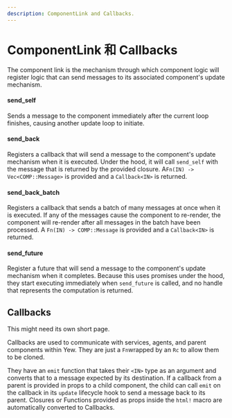 ```yaml
---
description: ComponentLink and Callbacks.
---
```


# ComponentLink 和 Callbacks

The component link is the mechanism through which component logic will register logic that can send messages to its associated component's update mechanism.

#### send\_self

Sends a message to the component immediately after the current loop finishes, causing another update loop to initiate.

#### send\_back

Registers a callback that will send a message to the component's update mechanism when it is executed. Under the hood, it will call `send_self` with the message that is returned by the provided closure. A`Fn(IN) -> Vec<COMP::Message>` is provided and a `Callback<IN>` is returned.

#### send\_back\_batch

Registers a callback that sends a batch of many messages at once when it is executed. If any of the messages cause the component to re-render, the component will re-render after all messages in the batch have been processed. A `Fn(IN) -> COMP::Message` is provided and a `Callback<IN>` is returned.

####  send\_future

Register a future that will send a message to the component's update mechanism when it completes. Because this uses promises under the hood, they start executing immediately when `send_future` is called, and no handle that represents the computation is returned.



## Callbacks

This might need its own short page.

Callbacks are used to communicate with services, agents, and parent components within Yew. They are just a `Fn`wrapped by an `Rc` to allow them to be cloned.

They have an `emit` function that takes their `<IN>` type as an argument and converts that to a message expected by its destination. If a callback from a parent is provided in props to a child component, the child can call `emit` on the callback in its `update` lifecycle hook to send a message back to its parent. Closures or Functions  provided as props inside the `html!` macro are automatically converted to Callbacks.

